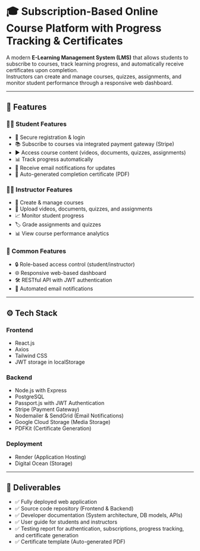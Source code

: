 # 🎓 Subscription-Based Online Course Platform with Progress Tracking & Certificates

A modern **E-Learning Management System (LMS)** that allows students to subscribe to courses, track learning progress, and automatically receive certificates upon completion.  
Instructors can create and manage courses, quizzes, assignments, and monitor student performance through a responsive web dashboard.  


---

## 🚀 Features

### 👩‍🎓 Student Features
- 🔐 Secure registration & login
- 📚 Subscribe to courses via integrated payment gateway (Stripe)
- ▶️ Access course content (videos, documents, quizzes, assignments)
- 📊 Track progress automatically
- 📨 Receive email notifications for updates
- 📜 Auto-generated completion certificate (PDF)

### 👨‍🏫 Instructor Features
- 📂 Create & manage courses
- 📑 Upload videos, documents, quizzes, and assignments
- 📈 Monitor student progress
- 🏷️ Grade assignments and quizzes
- 📊 View course performance analytics

### 🔄 Common Features
- 🔒 Role-based access control (student/instructor)
- 🌐 Responsive web-based dashboard
- 🛠️ RESTful API with JWT authentication
- 📧 Automated email notifications

---

## ⚙️ Tech Stack

### Frontend
- React.js
- Axios
- Tailwind CSS
- JWT storage in localStorage

### Backend
- Node.js with Express
- PostgreSQL
- Passport.js with JWT Authentication
- Stripe (Payment Gateway)
- Nodemailer & SendGrid (Email Notifications)
- Google Cloud Storage (Media Storage)
- PDFKit (Certificate Generation)

### Deployment
- Render (Application Hosting)
- Digital Ocean (Storage)

---

## 📜 Deliverables
- ✅ Fully deployed web application
- ✅ Source code repository (Frontend & Backend)
- ✅ Developer documentation (System architecture, DB models, APIs)
- ✅ User guide for students and instructors
- ✅ Testing report for authentication, subscriptions, progress tracking, and certificate generation
- ✅ Certificate template (Auto-generated PDF)
